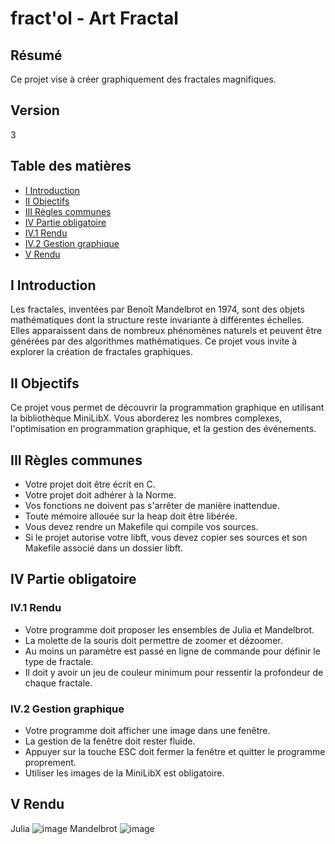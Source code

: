 # fract'ol - Art Fractal

## Résumé

Ce projet vise à créer graphiquement des fractales magnifiques.

## Version

3

## Table des matières

- [I Introduction](#i-introduction)
- [II Objectifs](#ii-objectifs)
- [III Règles communes](#iii-règles-communes)
- [IV Partie obligatoire](#iv-partie-obligatoire)
 - [IV.1 Rendu](#iv1-rendu)
 - [IV.2 Gestion graphique](#iv2-gestion-graphique)
- [V Rendu](#v-rendu)

## I Introduction

Les fractales, inventées par Benoît Mandelbrot en 1974, sont des objets mathématiques dont la structure reste invariante à différentes échelles. Elles apparaissent dans de nombreux phénomènes naturels et peuvent être générées par des algorithmes mathématiques. Ce projet vous invite à explorer la création de fractales graphiques.

## II Objectifs

Ce projet vous permet de découvrir la programmation graphique en utilisant la bibliothèque MiniLibX. Vous aborderez les nombres complexes, l'optimisation en programmation graphique, et la gestion des événements.

## III Règles communes

- Votre projet doit être écrit en C.
- Votre projet doit adhérer à la Norme.
- Vos fonctions ne doivent pas s'arrêter de manière inattendue.
- Toute mémoire allouée sur la heap doit être libérée.
- Vous devez rendre un Makefile qui compile vos sources.
- Si le projet autorise votre libft, vous devez copier ses sources et son Makefile associé dans un dossier libft.

## IV Partie obligatoire

### IV.1 Rendu

- Votre programme doit proposer les ensembles de Julia et Mandelbrot.
- La molette de la souris doit permettre de zoomer et dézoomer.
- Au moins un paramètre est passé en ligne de commande pour définir le type de fractale.
- Il doit y avoir un jeu de couleur minimum pour ressentir la profondeur de chaque fractale.

### IV.2 Gestion graphique

- Votre programme doit afficher une image dans une fenêtre.
- La gestion de la fenêtre doit rester fluide.
- Appuyer sur la touche ESC doit fermer la fenêtre et quitter le programme proprement.
- Utiliser les images de la MiniLibX est obligatoire.

## V Rendu

Julia
![image](https://github.com/wayzeek/fract_ol/assets/112975047/6ac9d846-82ec-4a15-a7d3-b37d72e91f2b)
Mandelbrot
![image](https://github.com/wayzeek/fract_ol/assets/112975047/3e72855e-0ae6-4ef4-a9f7-c48e6fb56a16)
